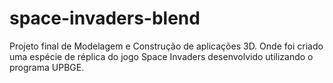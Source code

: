 # space-invaders-blend
Projeto final de Modelagem e Construção de aplicações 3D. Onde foi criado uma espécie de réplica do jogo Space Invaders desenvolvido utilizando o programa UPBGE.
